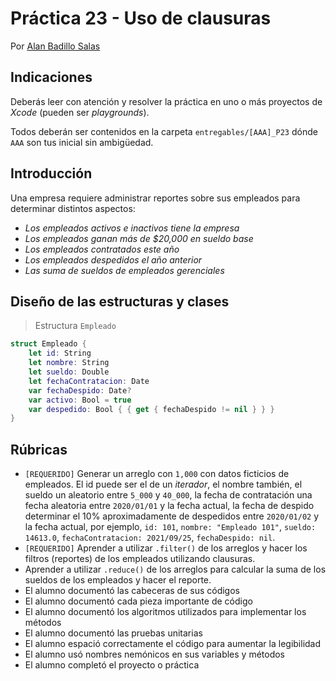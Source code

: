 # Práctica 23 - Uso de clausuras

Por [Alan Badillo Salas](https://www.nomadacode.com)

## Indicaciones

Deberás leer con atención y resolver la práctica en uno o más proyectos de *Xcode* (pueden ser *playgrounds*).

Todos deberán ser contenidos en la carpeta `entregables/[AAA]_P23` dónde `AAA` son tus inicial sin ambigüedad.

## Introducción

Una empresa requiere administrar reportes sobre sus empleados para determinar distintos aspectos:

* *Los empleados activos e inactivos tiene la empresa*
* *Los empleados ganan más de $20,000 en sueldo base*
* *Los empleados contratados este año*
* *Los empleados despedidos el año anterior*
* *Las suma de sueldos de empleados gerenciales*

## Diseño de las estructuras y clases

> Estructura `Empleado`

```swift
struct Empleado {
    let id: String
    let nombre: String
    let sueldo: Double
    let fechaContratacion: Date
    var fechaDespido: Date?
    var activo: Bool = true
    var despedido: Bool { { get { fechaDespido != nil } } }
}
```

## Rúbricas

* `[REQUERIDO]` Generar un arreglo con `1,000` con datos ficticios de empleados. El id puede ser el de un *iterador*, el nombre también, el sueldo un aleatorio entre `5_000` y `40_000`, la fecha de contratación una fecha aleatoria entre `2020/01/01` y la fecha actual, la fecha de despido determinar el 10% aproximadamente de despedidos entre `2020/01/02` y la fecha actual, por ejemplo, `id: 101`, `nombre: "Empleado 101"`, `sueldo: 14613.0`, `fechaContratacion: 2021/09/25`, `fechaDespido: nil`.
* `[REQUERIDO]` Aprender a utilizar `.filter()` de los arreglos y hacer los filtros (reportes) de los empleados utilizando clausuras.
* Aprender a utilizar `.reduce()` de los arreglos para calcular la suma de los sueldos de los empleados y hacer el reporte.
* El alumno documentó las cabeceras de sus códigos
* El alumno documentó cada pieza importante de código
* El alumno documentó los algoritmos utilizados para implementar los métodos
* El alumno documentó las pruebas unitarias
* El alumno espació correctamente el código para aumentar la legibilidad
* El alumno usó nombres nemónicos en sus variables y métodos
* El alumno completó el proyecto o práctica